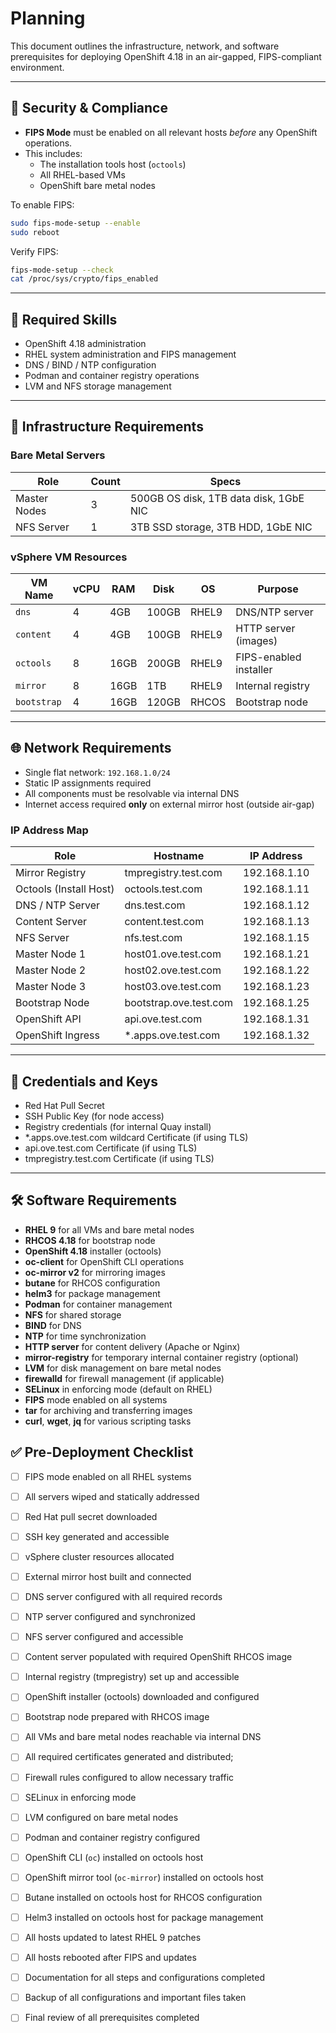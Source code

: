 # Planning

This document outlines the infrastructure, network, and software prerequisites for deploying OpenShift 4.18 in an air-gapped, FIPS-compliant environment.

---

## 🔐 Security & Compliance

- **FIPS Mode** must be enabled on all relevant hosts _before_ any OpenShift operations.
- This includes:
  - The installation tools host (`octools`)
  - All RHEL-based VMs
  - OpenShift bare metal nodes

To enable FIPS:
```bash
sudo fips-mode-setup --enable
sudo reboot
```

Verify FIPS:
```bash
fips-mode-setup --check
cat /proc/sys/crypto/fips_enabled
```

---

## 🧠 Required Skills

- OpenShift 4.18 administration
- RHEL system administration and FIPS management
- DNS / BIND / NTP configuration
- Podman and container registry operations
- LVM and NFS storage management

---

## 💾 Infrastructure Requirements

### Bare Metal Servers

| Role          | Count | Specs                                        |
|---------------|-------|----------------------------------------------|
| Master Nodes  | 3     | 500GB OS disk, 1TB data disk, 1GbE NIC       |
| NFS Server    | 1     | 3TB SSD storage, 3TB HDD, 1GbE NIC           |

### vSphere VM Resources

| VM Name       | vCPU | RAM   | Disk   | OS      | Purpose               |
|---------------|------|-------|--------|---------|------------------------|
| `dns`         | 4    | 4GB   | 100GB  | RHEL9   | DNS/NTP server         |
| `content`     | 4    | 4GB   | 100GB  | RHEL9   | HTTP server (images)   |
| `octools`     | 8    | 16GB  | 200GB  | RHEL9   | FIPS-enabled installer |
| `mirror`      | 8    | 16GB  | 1TB    | RHEL9   | Internal registry      |
| `bootstrap`   | 4    | 16GB  | 120GB  | RHCOS   | Bootstrap node         |

---

## 🌐 Network Requirements

- Single flat network: `192.168.1.0/24`
- Static IP assignments required
- All components must be resolvable via internal DNS
- Internet access required **only** on external mirror host (outside air-gap)

### IP Address Map

| Role                        | Hostname                | IP Address       |
|-----------------------------|--------------------------|------------------|
| Mirror Registry             | tmpregistry.test.com     | 192.168.1.10     |
| Octools (Install Host)      | octools.test.com         | 192.168.1.11     |
| DNS / NTP Server            | dns.test.com             | 192.168.1.12     |
| Content Server              | content.test.com         | 192.168.1.13     |
| NFS Server                  | nfs.test.com             | 192.168.1.15     |
| Master Node 1               | host01.ove.test.com      | 192.168.1.21     |
| Master Node 2               | host02.ove.test.com      | 192.168.1.22     |
| Master Node 3               | host03.ove.test.com      | 192.168.1.23     |
| Bootstrap Node              | bootstrap.ove.test.com   | 192.168.1.25     |
| OpenShift API               | api.ove.test.com         | 192.168.1.31     |
| OpenShift Ingress           | *.apps.ove.test.com      | 192.168.1.32     |

---

## 🔐 Credentials and Keys

- Red Hat Pull Secret
- SSH Public Key (for node access)
- Registry credentials (for internal Quay install)
- *.apps.ove.test.com wildcard Certificate (if using TLS)
- api.ove.test.com Certificate (if using TLS)
- tmpregistry.test.com Certificate (if using TLS)

---

## 🛠️ Software Requirements
- **RHEL 9** for all VMs and bare metal nodes
- **RHCOS 4.18** for bootstrap node
- **OpenShift 4.18** installer (octools)
- **oc-client** for OpenShift CLI operations
- **oc-mirror v2** for mirroring images
- **butane** for RHCOS configuration
- **helm3** for package management
- **Podman** for container management
- **NFS** for shared storage
- **BIND** for DNS
- **NTP** for time synchronization
- **HTTP server** for content delivery (Apache or Nginx)
- **mirror-registry** for temporary internal container registry (optional)
- **LVM** for disk management on bare metal nodes
- **firewalld** for firewall management (if applicable)
- **SELinux** in enforcing mode (default on RHEL)
- **FIPS** mode enabled on all systems
- **tar** for archiving and transferring images
- **curl**, **wget**, **jq** for various scripting tasks

## ✅ Pre-Deployment Checklist

- [ ] FIPS mode enabled on all RHEL systems
- [ ] All servers wiped and statically addressed
- [ ] Red Hat pull secret downloaded
- [ ] SSH key generated and accessible
- [ ] vSphere cluster resources allocated
- [ ] External mirror host built and connected
- [ ] DNS server configured with all required records
- [ ] NTP server configured and synchronized
- [ ] NFS server configured and accessible
- [ ] Content server populated with required OpenShift RHCOS image
- [ ] Internal registry (tmpregistry) set up and accessible
- [ ] OpenShift installer (octools) downloaded and configured
- [ ] Bootstrap node prepared with RHCOS image
- [ ] All VMs and bare metal nodes reachable via internal DNS
- [ ] All required certificates generated and distributed;
- [ ] Firewall rules configured to allow necessary traffic
- [ ] SELinux in enforcing mode
- [ ] LVM configured on bare metal nodes
- [ ] Podman and container registry configured
- [ ] OpenShift CLI (`oc`) installed on octools host
- [ ] OpenShift mirror tool (`oc-mirror`) installed on octools host
- [ ] Butane installed on octools host for RHCOS configuration
- [ ] Helm3 installed on octools host for package management
- [ ] All hosts updated to latest RHEL 9 patches
- [ ] All hosts rebooted after FIPS and updates
- [ ] Documentation for all steps and configurations completed
- [ ] Backup of all configurations and important files taken
- [ ] Final review of all prerequisites completed

